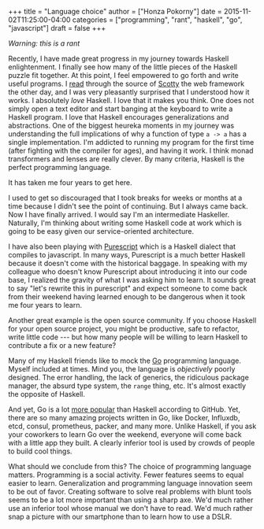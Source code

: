 +++
title = "Language choice"
author = ["Honza Pokorny"]
date = 2015-11-02T11:25:00-04:00
categories = ["programming", "rant", "haskell", "go", "javascript"]
draft = false
+++

_Warning: this is a rant_

Recently, I have made great progress in my journey towards Haskell
enlightenment.  I finally see how many of the little pieces of the Haskell
puzzle fit together.  At this point, I feel empowered to go forth and write
useful programs.  I [read](https://twitter.com/%5Fhonza/status/660421406698508288) through the source of [Scotty](https://github.com/scotty-web/scotty) the web framework
the other day, and I was very pleasantly surprised that I understood how it
works.  I absolutely _love_ Haskell.  I love that it makes you think.  One does
not simply open a text editor and start banging at the keyboard to write a
Haskell program.  I love that Haskell encourages generalizations and
abstractions.  One of the biggest heureka moments in my journey was
understanding the full implications of why a function of type `a -> a` has a
single implementation.  I'm addicted to running my program for the first time
(after fighting with the compiler for ages), and having it work.  I think monad
transformers and lenses are really clever.  By many criteria, Haskell is the
perfect programming language.

It has taken me four years to get here.

I used to get so discouraged that I took breaks for weeks or months at a time
because I didn't see the point of continuing.  But I always came back. Now I
have finally arrived.  I would say I'm an intermediate Haskeller.  Naturally,
I'm thinking about writing some Haskell code at work which is going to be easy
given our service-oriented architecture.

I have also been playing with [Purescript](http://www.purescript.org/) which is a Haskell dialect that
compiles to javascript.  In many ways, Purescript is a much better Haskell
because it doesn't come with the historical baggage.  In speaking with my
colleague who doesn't know Purescript about introducing it into our code base,
I realized the gravity of what I was asking him to learn.  It sounds great to
say "let's rewrite this in purescript" and expect someone to come back from
their weekend having learned enough to be dangerous when it took me four years
to learn.

Another great example is the open source community.  If you choose Haskell for
your open source project, you might be productive, safe to refactor, write
little code --- but how many people will be willing to learn Haskell to
contribute a fix or a new feature?

Many of my Haskell friends like to mock the [Go](https://golang.org/) programming language.  Myself
included at times.  Mind you, the language is _objectively_ poorly designed.
The error handling, the lack of generics, the ridiculous package manager, the
absurd type system, the `range` thing, etc.  It's almost exactly the opposite
of Haskell.

And yet, Go is a lot [more popular](http://adambard.com/blog/top-github-languages-2014/) than Haskell according to GitHub.  Yet,
there are so many amazing projects written in Go, like Docker, Influxdb, etcd,
consul, prometheus, packer, and many more.  Unlike Haskell, if you ask your
coworkers to learn Go over the weekend, everyone will come back with a little
app they built.  A clearly inferior tool is used by crowds of people to build
cool things.

What should we conclude from this?  The choice of programming language matters.
Programming is a social activity.  Fewer features seems to equal easier to
learn.  Generalization and programming language innovation seem to be out of
favor.  Creating software to solve real problems with blunt tools seems to be a
lot more important than using a sharp axe.  We'd much rather use an inferior
tool whose manual we don't have to read.  We'd much rather snap a picture
with our smartphone than to learn how to use a DSLR.
